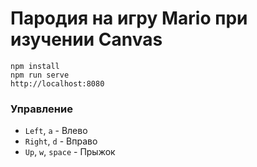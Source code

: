 # Пародия на игру Mario при изучении Canvas

```
npm install
npm run serve
http://localhost:8080
```

### Управление

- `Left`, `a` - Влево
- `Right`, `d` - Вправо
- `Up`, `w`, `space` - Прыжок
